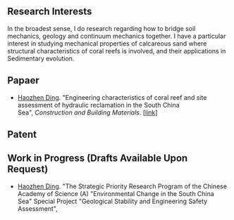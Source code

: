   <div class="article-content">
  <div class="field field-name-body field-type-text-with-summary field-label-hidden"><div class="field-items"><div class="field-item even" property="content:encoded"><h2><strong>Research Interests</strong></h2>
<p>In the broadest sense, I do research regarding how to bridge soil mechanics, geology and continuum mechanics together. I have a particular interest in studying mechanical properties of calcareous sand where structural characteristics of coral reefs is involved, and their applications in Sedimentary evolution.&nbsp;</p>
<h2><strong>Papaer</strong></h2>
<ul><li><u>Haozhen Ding</u>. "Engineering characteristics of coral reef and site assessment of hydraulic reclamation in the South China Sea",&nbsp;<em>Construction and Building Materials</em>. [<a href="https://www.sciencedirect.com/science/article/pii/S0950061821020225">link</a>] 

</ul><h2><strong>Patent</strong></h2>

</ul><h2><strong>Work in Progress </strong>(Drafts Available Upon Request)</h2>
<ul><li><u>Haozhen Ding</u>. "The Strategic Priority Research Program of the Chinese Academy of Science (A) "Environmental Change in the South China Sea" Special Project "Geological Stability and Engineering Safety Assessment",&nbsp;</li>

  
  
</article>
    </div>
  </div>
</div>
  </div>
</div>

      
